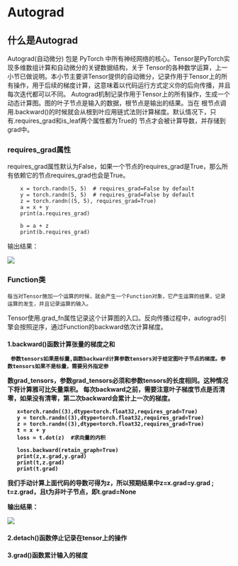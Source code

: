 # Autograd

## 什么是Autograd

   Autograd(自动微分) 包是 PyTorch 中所有神经网络的核心。Tensor是PyTorch实现多维数组计算和自动微分的关键数据结构，关于
Tensor的各种数学运算，上一小节已做说明。本小节主要讲Tensor提供的自动微分，记录作用于Tensor上的所有操作，用于后续的梯度计算，这意味着以代码运行方式定义你的后向传播，并且每次迭代都可以不同。
   Autograd机制记录作用于Tensor上的所有操作，生成一个动态计算图。图的叶子节点是输入的数据，根节点是输出的结果。当在
根节点调用.backward()的时候就会从根到叶应用链式法则计算梯度。默认情况下，只有.requires_grad和is_leaf两个属性都为True的
节点才会被计算导数，并存储到grad中。
 
 ### requires_grad属性
 
   requires_grad属性默认为False，如果一个节点的requires_grad是True，那么所有依赖它的节点requires_grad也会是True。
   
```buildoutcfg
    x = torch.randn(5, 5)  # requires_grad=False by default
    y = torch.randn(5, 5)  # requires_grad=False by default
    z = torch.randn((5, 5), requires_grad=True)
    a = x + y
    print(a.requires_grad)

    b = a + z
    print(b.requires_grad)
```

输出结果：

![](../Image/输出20.PNG)

### Function类

    每当对Tensor施加一个运算的时候，就会产生一个Function对象，它产生运算的结果，记录运算的发生，并且记录运算的输入。
Tensor使用.grad_fn属性记录这个计算图的入口。反向传播过程中，autograd引擎会按照逆序，通过Function的backward依次计算梯度。

<h4>1.backward()函数计算张量的梯度之和
    
     参数tensors如果是标量,函数backward计算参数tensors对于给定图叶子节点的梯度。参数tensors如果不是标量，需要另外指定参
 数grad_tensors，参数grad_tensors必须和参数tensors的长度相同。这种情况下将计算雅可比矢量乘积。
    每次backward之前，需要注意叶子梯度节点是否清零，如果没有清零，第二次backward会累计上一次的梯度。
  
  ```buildoutcfg
     x=torch.randn((3),dtype=torch.float32,requires_grad=True)
     y = torch.randn((3),dtype=torch.float32,requires_grad=True)
     z = torch.randn((3),dtype=torch.float32,requires_grad=True)
     t = x + y
     loss = t.dot(z)  #求向量的内积
     
     loss.backward(retain_graph=True)
     print(z,x.grad,y.grad) 
     print(t,z.grad)   
     print(t.grad)     
```

我们手动计算上面代码的导数可得为z，所以预期结果中z=x.grad=y.grad ; t=z.grad，且t为非叶子节点，即t.grad=None

输出结果：

![](../Image/输出21.PNG)

<h4>2.detach()函数停止记录在tensor上的操作



<h4>3.grad()函数累计输入的梯度